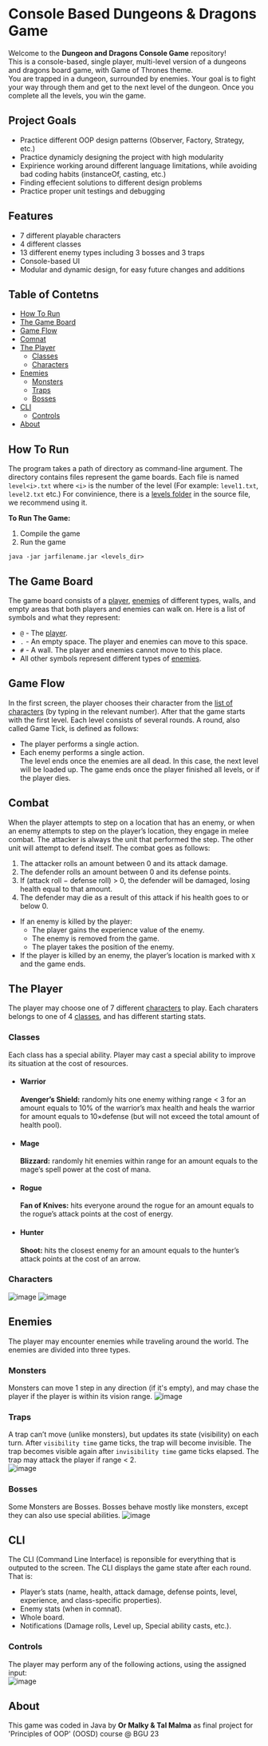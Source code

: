 # Console Based Dungeons & Dragons Game
Welcome to the **Dungeon and Dragons Console Game** repository!  
This is a console-based, single player, multi-level version of a dungeons and dragons board game, with Game of Thrones theme.  
You are trapped in a dungeon, surrounded by enemies. Your goal is to fight your way through them and get
to the next level of the dungeon. Once you complete all the levels, you win the game.


## Project Goals
* Practice different OOP design patterns (Observer, Factory, Strategy, etc.)
* Practice dynamicly designing the project with high modularity
* Expirience working around different language limitations, while avoiding bad coding habits (instanceOf, casting, etc.)
* Finding effecient solutions to different design problems
* Practice proper unit testings and debugging

## Features
* 7 different playable characters
* 4 different classes
* 13 different enemy types including 3 bosses and 3 traps
* Console-based UI
* Modular and dynamic design, for easy future changes and additions

## Table of Contetns
* [How To Run](#how-to-run)
* [The Game Board](#the-game-board)
* [Game Flow](#game-flow)
* [Comnat](#combat)
* [The Player](#the-player)
  - [Classes](#classes)
  - [Characters](#characters)
* [Enemies](#enemies)
  - [Monsters](#monsters)
  - [Traps](#traps)
  - [Bosses](#bosses)
* [CLI](#cli)
  - [Controls](#controls)
* [About](#about)

## How To Run
The program takes a path of directory as command-line argument. The directory contains files represent
the game boards. Each file is named `level<i>.txt` where `<i>` is the number of the level (For example: `level1.txt`, `level2.txt` etc.)
For convinience, there is a [levels folder](src/main/java/dnd/levels_dir) in the source file, we recommend using it.

**To Run The Game:**
1. Compile the game
2. Run the game
```
java -jar jarfilename.jar <levels_dir>
```

## The Game Board
The game board consists of a [player](#the-player), [enemies](#enemies) of different types, walls, and empty areas that both players and enemies can walk on.
Here is a list of symbols and what they represent:
* `@` - The [player](#the-player).
* `.` - An empty space. The player and enemies can move to this space.
* `#` - A wall. The player and enemies cannot move to this place.
* All other symbols represent different types of [enemies](#enemies).

## Game Flow
In the first screen, the player chooses their character from the [list of characters](#characters) (by typing in the relevant number).
After that the game starts with the first level. Each level consists of several rounds. A round, also called Game
Tick, is defined as follows:
- The player performs a single action.
- Each enemy performs a single action.  
The level ends once the enemies are all dead. In this case, the next level will be loaded up. The game ends once the player finished all levels, or if the player dies.

## Combat
When the player attempts to step on a location that has an enemy, or when an enemy attempts to step on
the player’s location, they engage in melee combat.
The attacker is always the unit that performed the step. The other unit will attempt to defend itself. The
combat goes as follows:
1. The attacker rolls an amount between 0 and its attack damage.
2. The defender rolls an amount between 0 and its defense points.
3. If (attack roll − defense roll) > 0, the defender will be damaged, losing health equal to that amount.
4. The defender may die as a result of this attack if his health goes to or below 0.
* If an enemy is killed by the player:
  - The player gains the experience value of the enemy.
  - The enemy is removed from the game.
  - The player takes the position of the enemy.
* If the player is killed by an enemy, the player’s location is marked with `X` and the game ends.

## The Player
The player may choose one of 7 different [characters](#characters) to play. Each charaters belongs to one of 4 [classes](#classes), and has different starting stats.

### Classes
Each class has a special ability. Player may cast a special ability to improve its situation at the cost of resources.

* #### Warrior
  **Avenger’s Shield:** randomly hits one enemy withing range < 3 for an amount equals to 10% of the warrior’s max health and heals the     warrior for amount equals to 10×defense (but will not exceed the total amount of health pool).

* #### Mage
  **Blizzard:** randomly hit enemies within range for an amount equals to the mage’s spell power at the cost of mana.

* #### Rogue
  **Fan of Knives:** hits everyone around the rogue for an amount equals to the rogue’s attack points at the cost of energy.

* #### Hunter
  **Shoot:** hits the closest enemy for an amount equals to the hunter’s attack points at the cost of an arrow.

### Characters
![image](https://github.com/Talmal6/DND_OOP3/assets/118106721/92e07e60-ebfe-4656-8a28-2a5b9a1236b0)
![image](https://github.com/Talmal6/DND_OOP3/assets/118106721/00815701-5a09-424d-b31b-ff7e0867d78e)

## Enemies
The player may encounter enemies while traveling around the world. The enemies are divided into three types.

### Monsters
Monsters can move 1 step in any direction (if it's empty), and may chase the player if the player is within its vision range.
![image](https://github.com/Talmal6/DND_OOP3/assets/118106721/d5e1e2bc-9212-41fb-877c-efa13e754709)

### Traps
A trap can’t move (unlike monsters), but updates its state (visibility) on each turn. After `visibility time` game ticks, the trap will become invisible. The trap becomes visible again after `invisibility time` game ticks elapsed. The trap may attack the player if range < 2.  
![image](https://github.com/Talmal6/DND_OOP3/assets/118106721/ae0ab067-c028-4a91-8134-f58097146aa7)

### Bosses
Some Monsters are Bosses. Bosses behave mostly like monsters, except they can also use special abilities. 
![image](https://github.com/Talmal6/DND_OOP3/assets/118106721/f8b71f39-8403-4d0f-855b-7dcd4c994338)

## CLI
The CLI (Command Line Interface) is reponsible for everything that is outputed to the screen.
The CLI displays the game state after each round. That is:
* Player’s stats (name, health, attack damage, defense points, level, experience, and class-specific properties).
* Enemy stats (when in comnat).
* Whole board.
* Notifications (Damage rolls, Level up, Special ability casts, etc.).

### Controls
The player may perform any of the following actions, using the assigned input:  
![image](https://github.com/Talmal6/DND_OOP3/assets/118106721/f95f2b6e-fbf1-45c3-bdde-17baecea2b7f)

## About
This game was coded in Java by **Or Malky & Tal Malma** as final project for 'Principles of OOP' (OOSD) course @ BGU 23
